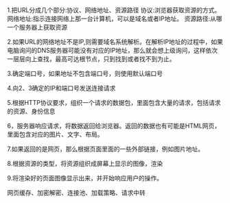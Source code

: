 1.把URL分成几个部分:协议、网络地址、资源路径
协议:浏览器获取资源的方式。
网络地址:指示连接网络上那一台计算机，可以是域名或者IP地址。
资源路径:从哪一个服务器上获取资源


2.如果URL的网络地址不是IP,则需要域名系统解析。在解析IP地址的过程中，如果电脑询问的DNS服务器可能没有对应的IP地址，那么就会想上级询问，这样依次一层层向上查找，最高可达根节点，只到找到或者找不到为止。

3.确定端口号，如果地址不包含端口号，则使用默认端口号

4.向2、3确定的IP和端口号发送连接请求

5.根据HTTP协议要求，组织一个请求的数据包，里面包含大量的请求，包括请求的资源、身份信息

6，服务器响应请求，将数据返回给浏览器。返回的数据也有可能是HTML网页，里面包含对应的图片、文字、布局。

7.如果返回的是网页，那么根据页面里面的一些外部链接，例如图片地址。

8.根据资源的类型，将资源组织成屏幕上显示的图像，渲染

9.将渲染好的页面图像显示出来，并开始响应用户的操作。


网页缓存、加密解密、连接池、加载策略、请求中转